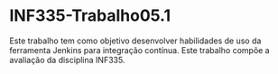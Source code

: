 # INF335-Trabalho05.1
Este trabalho tem como objetivo desenvolver habilidades de uso da ferramenta Jenkins para integração contínua. Este trabalho compõe a avaliação da disciplina INF335.
